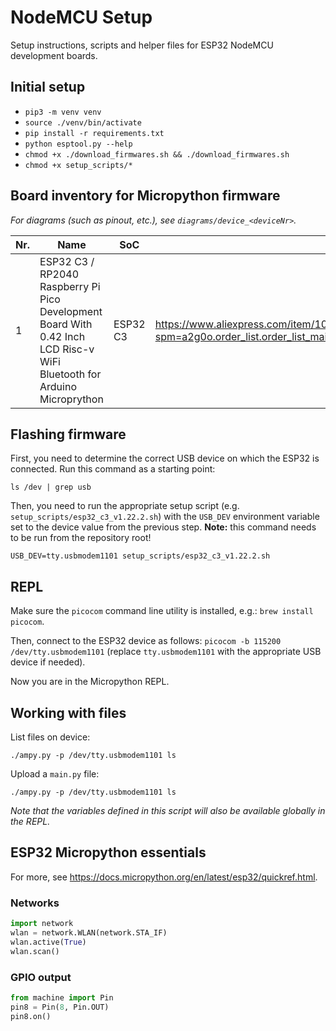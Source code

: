 # NodeMCU Setup
Setup instructions, scripts and helper files for ESP32 NodeMCU development boards.

## Initial setup
- `pip3 -m venv venv`
- `source ./venv/bin/activate`
- `pip install -r requirements.txt`
- `python esptool.py --help`
- `chmod +x ./download_firmwares.sh && ./download_firmwares.sh`
- `chmod +x setup_scripts/*`

## Board inventory for Micropython firmware
_For diagrams (such as pinout, etc.), see `diagrams/device_<deviceNr>`._

| Nr. | Name                                                                                                                    | SoC      | Link                                                                                                                              |
|-----|-------------------------------------------------------------------------------------------------------------------------|----------|-----------------------------------------------------------------------------------------------------------------------------------|
| 1   | ESP32 C3 / RP2040 Raspberry Pi Pico Development Board With 0.42 Inch LCD Risc-v WiFi Bluetooth for Arduino Microprython | ESP32 C3 | https://www.aliexpress.com/item/1005006051061995.html?spm=a2g0o.order_list.order_list_main.23.35c85c5f624Po0&gatewayAdapt=glo2deu |

## Flashing firmware
First, you need to determine the correct USB device on which the ESP32 is connected. Run this command as a starting point:
```shell
ls /dev | grep usb
```

Then, you need to run the appropriate setup script (e.g. `setup_scripts/esp32_c3_v1.22.2.sh`) with the `USB_DEV` environment variable set to the device value from the previous step. **Note:** this command needs to be run from the repository root!

```shell
USB_DEV=tty.usbmodem1101 setup_scripts/esp32_c3_v1.22.2.sh
```

## REPL
Make sure the `picocom` command line utility is installed, e.g.: `brew install picocom`. 

Then, connect to the ESP32 device as follows: `picocom -b 115200 /dev/tty.usbmodem1101` (replace `tty.usbmodem1101` with the appropriate USB device if needed).

Now you are in the Micropython REPL.

## Working with files
List files on device:
```shell
./ampy.py -p /dev/tty.usbmodem1101 ls
```

Upload a `main.py` file:
```shell
./ampy.py -p /dev/tty.usbmodem1101 ls
```

_Note that the variables defined in this script will also be available globally in the REPL._

## ESP32 Micropython essentials
For more, see https://docs.micropython.org/en/latest/esp32/quickref.html.

### Networks
```python
import network
wlan = network.WLAN(network.STA_IF)
wlan.active(True)
wlan.scan()
```

### GPIO output
```python
from machine import Pin
pin8 = Pin(8, Pin.OUT)
pin8.on()
```
